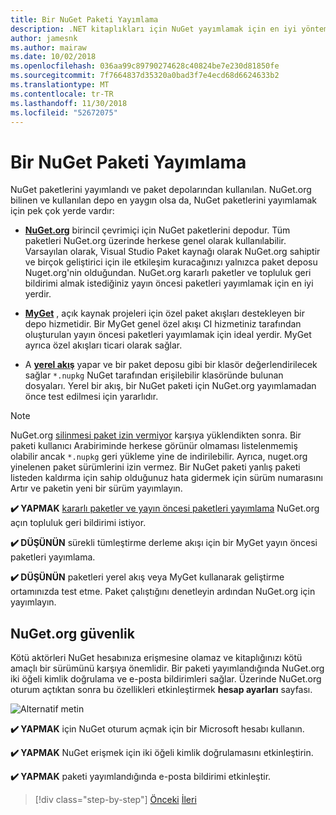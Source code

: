 ```yaml
---
title: Bir NuGet Paketi Yayımlama
description: .NET kitaplıkları için NuGet yayımlamak için en iyi yöntem önerileri.
author: jamesnk
ms.author: mairaw
ms.date: 10/02/2018
ms.openlocfilehash: 036aa99c89790274628c40824be7e230d81850fe
ms.sourcegitcommit: 7f7664837d35320a0bad3f7e4ecd68d6624633b2
ms.translationtype: MT
ms.contentlocale: tr-TR
ms.lasthandoff: 11/30/2018
ms.locfileid: "52672075"
---
```

# <a name="publishing-a-nuget-package"></a>Bir NuGet Paketi Yayımlama

NuGet paketlerini yayımlandı ve paket depolarından kullanılan. NuGet.org bilinen ve kullanılan depo en yaygın olsa da, NuGet paketlerini yayımlamak için pek çok yerde vardır:

* **[NuGet.org](https://www.nuget.org/)**  birincil çevrimiçi için NuGet paketlerini depodur. Tüm paketleri NuGet.org üzerinde herkese genel olarak kullanılabilir. Varsayılan olarak, Visual Studio Paket kaynağı olarak NuGet.org sahiptir ve birçok geliştirici için ile etkileşim kuracağınızı yalnızca paket deposu Nuget.org'nin olduğundan. NuGet.org kararlı paketler ve topluluk geri bildirimi almak istediğiniz yayın öncesi paketleri yayımlamak için en iyi yerdir.

* **[MyGet](https://myget.org/)**  , açık kaynak projeleri için özel paket akışları destekleyen bir depo hizmetidir. Bir MyGet genel özel akışı CI hizmetiniz tarafından oluşturulan yayın öncesi paketleri yayımlamak için ideal yerdir. MyGet ayrıca özel akışları ticari olarak sağlar.

* A **[yerel akış](/nuget/hosting-packages/local-feeds)** yapar ve bir paket deposu gibi bir klasör değerlendirilecek sağlar `*.nupkg` NuGet tarafından erişilebilir klasöründe bulunan dosyaları. Yerel bir akış, bir NuGet paketi için NuGet.org yayımlamadan önce test edilmesi için yararlıdır.

> [!NOTE]
> NuGet.org [silinmesi paket izin vermiyor](/nuget/policies/deleting-packages) karşıya yüklendikten sonra. Bir paketi kullanıcı Arabiriminde herkese görünür olmaması listelenmemiş olabilir ancak `*.nupkg` geri yükleme yine de indirilebilir. Ayrıca, nuget.org yinelenen paket sürümlerini izin vermez. Bir NuGet paketi yanlış paketi listeden kaldırma için sahip olduğunuz hata gidermek için sürüm numarasını Artır ve paketin yeni bir sürüm yayımlayın.

**✔️ YAPMAK** [kararlı paketler ve yayın öncesi paketleri yayımlama](/nuget/create-packages/publish-a-package) NuGet.org açın topluluk geri bildirimi istiyor.

**✔️ DÜŞÜNÜN** sürekli tümleştirme derleme akışı için bir MyGet yayın öncesi paketleri yayımlama.

**✔️ DÜŞÜNÜN** paketleri yerel akış veya MyGet kullanarak geliştirme ortamınızda test etme. Paket çalıştığını denetleyin ardından NuGet.org için yayımlayın.

## <a name="nugetorg-security"></a>NuGet.org güvenlik

Kötü aktörleri NuGet hesabınıza erişmesine olamaz ve kitaplığınızı kötü amaçlı bir sürümünü karşıya önemlidir. Bir paketi yayımlandığında NuGet.org iki öğeli kimlik doğrulama ve e-posta bildirimleri sağlar. Üzerinde NuGet.org oturum açtıktan sonra bu özellikleri etkinleştirmek **hesap ayarları** sayfası.

![Alternatif metin](./media/publish-nuget-package/nuget-2fa.png "NuGet hesap güvenliği")

**✔️ YAPMAK** için NuGet oturum açmak için bir Microsoft hesabı kullanın.

**✔️ YAPMAK** NuGet erişmek için iki öğeli kimlik doğrulamasını etkinleştirin.

**✔️ YAPMAK** paketi yayımlandığında e-posta bildirimi etkinleştir.

>[!div class="step-by-step"]
>[Önceki](sourcelink.md)
>[İleri](versioning.md)